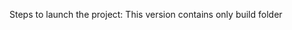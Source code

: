 Steps to launch the project:
This version contains only build folder

<!-- 	1.0	npm install
	2.1 npm start – developer's mode
	2.2 npm run build - production mode -->
